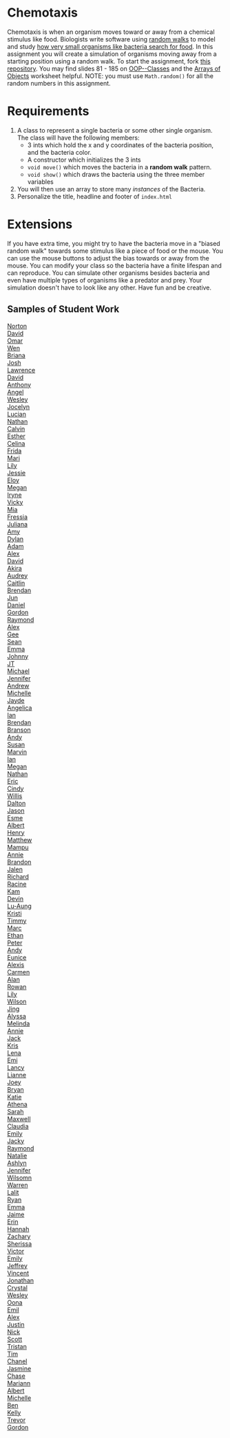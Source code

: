 Chemotaxis
==========
Chemotaxis is when an organism moves toward or away from a chemical stimulus like food. Biologists write software using [random walks](http://www.mit.edu/~kardar/teaching/projects/chemotaxis(AndreaSchmidt)/random.htm) to model and study [how very small organisms like bacteria search for food](http://www.mit.edu/~kardar/teaching/projects/chemotaxis(AndreaSchmidt)/). In this assignment you will create a simulation of organisms moving away from a starting position using a random walk. To start the assignment, fork [this repository](https://github.com/APCSLowell/Chemotaxis). You may find slides 81 - 185 on [OOP--Classes](https://docs.google.com/presentation/d/13Ozn2xajO_juZfbm7I6gn0zM9p0leSTGDMBwUl2kPAQ/edit?usp=sharing) and the [Arrays of Objects](https://drive.google.com/file/d/0Bz2ZkT6qWPYTZ1FCOTZrWS1pb3M/view?usp=sharing) worksheet helpful. NOTE: you must use `Math.random()` for all the random numbers in this assignment. 

Requirements
============
1. A class to represent a single bacteria or some other single organism. The class will have the following members:
   - 3 ints which hold the x and y coordinates of the bacteria position, and the bacteria color.
   - A constructor which initializes the 3 ints
   - `void move()` which moves the bacteria in a **random walk** pattern.
   - `void show()` which draws the bacteria using the three member variables 
2. You will then use an array to store many *instances* of the Bacteria. 
3. Personalize the title, headline and footer of `index.html`   
   
Extensions
==========

If you have extra time, you might try to have the bacteria move in a "biased random walk" towards some stimulus like a piece of food or the mouse. You can use the mouse buttons to adjust the bias towards or away from the mouse. You can modify your class so the bacteria have a finite lifespan and can reproduce. You can simulate other organisms besides bacteria and even have multiple types of organisms like a predator and prey. Your simulation doesn't have to look like any other. Have fun and be creative.

Samples of Student Work
-----------------------
[Norton](https://nomvus.github.io/Chemotaxis/)   
[David](https://dactualchung.github.io/Chemotaxis/)   
[Omar](https://omaralkharji.github.io/Chemotaxis/)   
[Wen](https://wizardowolfini.github.io/Chemotaxis/)   
[Briana](https://brli6.github.io/Chemotaxis/)   
[Josh](https://jowong1.github.io/Chemotaxis/)   
[Lawrence](https://lawrencelowell.github.io/Chemotaxis/)   
[David](https://daamaya.github.io/Chemotaxis/)   
[Anthony](https://aanthh.github.io/Chemotaxis/)   
[Angel](https://anli30.github.io/Chemotaxis/)   
[Wesley](https://wesleynhan.github.io/Chemotaxis/)   
[Jocelyn](https://pexie66.github.io/Chemotaxis/)   
[Lucian](https://lucianli.github.io/Chemotaxis/)   
[Nathan](https://nathanw1510.github.io/Chemotaxis/)   
[Calvin](https://callmecalvin808.github.io/Chemotaxis/)   
[Esther](https://estherchung83.github.io/Chemotaxis/)  
[Celina](https://celinaye.github.io/Chemotaxis/)   
[Frida](https://frida-calvo.github.io/Chemotaxis/)   
[Mari](https://mariwoodworth.github.io/Chemotaxis/)   
[Lily](https://cailcali.github.io/Chemotaxis/)   
[Jessie](https://jechen30.github.io/Chemotaxis/)   
[Eloy](https://eloyeluo.github.io/Chemotaxis/)   
[Megan](https://meganeliza.github.io/Chemotaxis/)   
[Iryne](https://irynechu.github.io/Chemotaxis/)   
[Vicky](https://vickyguan3.github.io/Chemotaxis/)   
[Mia](https://chenmia.github.io/Chemotaxis/)   
[Fressia](https://freesiaf.github.io/Chemotaxis/)   
[Juliana](https://solojuliana.github.io/Chemotaxis/)   
[Amy](https://amychang415.github.io/Chemotaxis/)   
[Dylan](https://dessex.github.io/Chemotaxis/)   
[Adam](https://norwegianwoods.github.io/Chemotaxis/)   
[Alex](https://apcsalex.github.io/Chemotaxis/)   
[David](https://dachen18.github.io/Chemotaxis/)   
[Akira](https://akirachou2468.github.io/Chemotaxis/)   
[Audrey](https://chubbibunniomnomnom.github.io/Chemotaxis/)   
[Caitlin](https://caitlinchann.github.io/Chemotaxis/)   
[Brendan](https://brchao.github.io/Chemotaxis/)   
[Jun](https://juwu19.github.io/Chemotaxis/)   
[Daniel](https://danieldoan101.github.io/Chemotaxis/)   
[Gordon](https://celinaye.github.io/Chemotaxis/)   
[Raymond](https://luzray56.github.io/Chemotaxis/)    
[Alex](https://alexanduh.github.io/Chemotaxis/)   
[Gee](https://trtran8.github.io/Chemotaxis/)   
[Sean](https://seanzep.github.io/Chemotaxis/)   
[Emma](https://emmab3.github.io/Chemotaxis/)   
[Johnny](https://jonguyen15.github.io/Chemotaxis/)   
[JT](https://seyertj.github.io/Chemotaxis/)   
[Michael](https://psyduckjar.github.io/Chemotaxis/)   
[Jennifer](https://jp4099.github.io/Chemotaxis/)   
[Andrew](https://abootatoo.github.io/Chemotaxis/)    
[Michelle](https://michellet1682.github.io/Chemotaxis/)   
[Jayde](https://jaydewong.github.io/Chemotaxis/)   
[Angelica](https://anlam4.github.io/Chemotaxis/)   
[Ian](https://ialau.github.io/Chemotaxis/)   
[Brendan](https://brleunga.github.io/Chemotaxis/)   
[Branson](https://brguan1.github.io/Chemotaxis/)   
[Andy](https://anli28.github.io/Chemotaxis/)   
[Susan](https://susanm87.github.io/Chemotaxis/)   
[Marvin](https://malee31.github.io/Chemotaxis/)   
[Ian](https://iatang21.github.io/Chemotaxis/)    
[Megan](https://meganma.github.io/Chemotaxis/)   
[Nathan](https://natran951.github.io/Chemotaxis/)   
[Eric](https://3ricyu.github.io/Chemotaxis/)   
[Cindy](https://sancyndia.github.io/Chemotaxis/)  
[Willis](https://willisli.github.io/Chemotaxis/)    
[Dalton](https://daltonnham.github.io/Chemotaxis/)   
[Jason](https://everyusernameitrywentwrong-jason-ye.github.io/Chemotaxis/)   
[Esme](https://esmedpk.github.io/Chemotaxis/)   
[Albert](https://albertgiang.github.io/Chemotaxis/)   
[Henry](https://henryjack12.github.io/Chemotaxis/)   
[Matthew](https://tortim3r.github.io/Chemotaxis/)   
[Mampu](https://koooolk.github.io/Chemotaxis/)   
[Annie](https://anli32.github.io/Chemotaxis/)   
[Brandon](https://btlsandwich.github.io/Chemotaxis/)   
[Jalen](https://jalenng.github.io/Chemotaxis/)   
[Richard](https://riprivalov.github.io/Chemotaxis/)   
[Racine](https://ruixinsun.github.io/Chemotaxis/)   
[Kam](https://katam8.github.io/Chemotaxis/)   
[Devin](https://dely4.github.io/Chemotaxis/)   
[Lu-Aung](https://luaung.github.io/Chemotaxis/)   
[Kristi](https://kristilee1171.github.io/Chemotaxis/)   
[Timmy](https://tidang.github.io/Chemotaxis/)   
[Marc](https://alltheusernamesdontworkexceptmine.github.io/Chemotaxis/)   
[Ethan](https://ethantruong.github.io/Chemotaxis/)   
[Peter](https://peterwu1205.github.io/Chemotaxis/)   
[Andy](https://peterwu1205.github.io/Chemotaxis/)   
[Eunice](https://euborres.github.io/Chemotaxis/)   
[Alexis](https://alexisapcs.github.io/Chemotaxis/)   
[Carmen](https://carmenli14.github.io/Chemotaxis/)   
[Alan](https://alchena.github.io/Chemotaxis/)   
[Rowan](https://rowanmckereghan.github.io/Chemotaxis/)   
[Lily](https://oulilyapjava.github.io/Chemotaxis/)   
[Wilson](https://wlama.github.io/Chemotaxis/)   
[Jing](https://jili53.github.io/Chemotaxis/)   
[Alyssa](https://alyangelxd.github.io/Chemotaxis/)  
[Melinda](https://melindali255.github.io/Chemotaxis/)   
[Annie](https://althevia.github.io/Chemotaxis/)   
[Jack](https://paintcannon.github.io/Chemotaxis/)   
[Kris](https://potato-krisu.github.io/Chemotaxis/)   
[Lena](https://leogrady.github.io/Chemotaxis/)   
[Emi](https://emisteedman.github.io/Chemotaxis/)   
[Lancy](https://lancytan.github.io/Chemotaxis/)  
[Lianne](https://liwong10.github.io/Chemotaxis/)   
[Joey](https://eggcarton.github.io/Chemotaxis/)   
[Bryan](https://bryee10.github.io/Chemotaxis/)  
[Katie](https://ktay369.github.io/Chemotaxis/)  
[Athena](https://atzhou1.github.io/Chemotaxis/)   
[Sarah](https://sarah2468.github.io/Chemotaxis/)   
[Maxwell](https://selflessnarcissist.github.io/Chemotaxis/)   
[Claudia](https://zixuanshao.github.io/Chemotaxis/)   
[Emily](https://emquach.github.io/Chemotaxis/)   
[Jacky](https://jaliu4.github.io/Chemotaxis/)   
[Raymond](https://mild1y.github.io/Chemotaxis/)   
[Natalie](https://nabunimovitz.github.io/Chemotaxis/)   
[Ashlyn](https://asjew.github.io/Chemotaxis/)   
[Jennifer](https://noougat.github.io/Chemotaxis/)   
[Wilsomn](https://strawhatwilson.github.io/Chemotaxis/)   
[Warren](https://werren.github.io/Chemotaxis/)   
[Lalit](https://darkefox.github.io/Chemotaxis/)   
[Ryan](https://rylee12.github.io/Chemotaxis/)   
[Emma](https://emblenkinsop.github.io/Chemotaxis/)   
[Jaime](https://ixjaime.github.io/Chemotaxis/)   
[Erin](https://erwu5.github.io/Chemotaxis/)   
[Hannah](https://hacosselmon.github.io/Chemotaxis/)   
[Zachary](https://dengzacapcs.github.io/Chemotaxis/)   
[Sherissa](https://sherissago.github.io/Chemotaxis/)   
[Victor](https://victorchaan.github.io/Chemotaxis/)   
[Emily](https://emchen1.github.io/Chemotaxis/)   
[Jeffrey](https://jechen27.github.io/Chemotaxis/)   
[Vincent](https://ss963213.github.io/Chemotaxis/)   
[Jonathan](https://jonathan109.github.io/Chemotaxis/)   
[Crystal](https://crystalleesf.github.io/Chemotaxis/)   
[Wesley](https://wesley925.github.io/Chemotaxis/)   
[Oona](https://oonarisseadams.github.io/Chemotaxis/)   
[Emil](https://emil000.github.io/Chemotaxis/)   
[Alex](http://gh.epixtallion.tk/Chemotaxis/)   
[Justin](https://jolucky.github.io/Chemotaxis/)   
[Nick](https://ap-java.github.io/Chemotaxis/)   
[Scott](https://lulzees.github.io/Chemotaxis/)   
[Tristan](https://trting.github.io/Chemotaxis/)   
[Tim](https://timyuen2.github.io/Chemotaxis/)   
[Chanel](https://chan3l.github.io/Chemotaxis/)   
[Jasmine](https://jizeng2.github.io/Chemotaxis/)   
[Chase](https://chaseabm.github.io/Chemotaxis/)   
[Mariann](https://mariann-lowellapcs.github.io/Chemotaxis/)   
[Albert](https://albertma222.github.io/Chemotaxis/)   
[Michelle](https://misyel.github.io/Chemotaxis/)    
[Ben](https://belee7.github.io/Chemotaxis/)   
[Kelly](https://kellykelp.github.io/Chemotaxis/)   
[Trevor](https://tlouie16.github.io/Chemotaxis/)   
[Gordon](https://milkteadailo.github.io/Chemotaxis/)   
 
